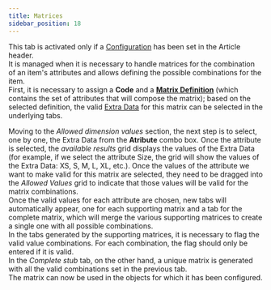 ```yaml
---
title: Matrices 
sidebar_position: 18
---
```


This tab is activated only if a [Configuration](/docs/configurations/tables/CPQ/principal-configurations) has been set in the Article header.           
It is managed when it is necessary to handle matrices for the combination of an item's attributes and allows defining the possible combinations for the item.        
First, it is necessary to assign a **Code** and a **[Matrix Definition](/docs/configurations/tables/CPQ/matrices-definition)** (which contains the set of attributes that will compose the matrix); based on the selected definition, the valid [Extra Data](/docs/configurations/utility/extra-data/extradata/search-extradata) for this matrix can be selected in the underlying tabs.

Moving to the *Allowed dimension values* section, the next step is to select, one by one, the Extra Data from the **Atribute** combo box. Once the attribute is selected, the *available results* grid displays the values of the Extra Data (for example, if we select the attribute Size, the grid will show the values of the Extra Data: XS, S, M, L, XL, etc.). Once the values of the attribute we want to make valid for this matrix are selected, they need to be dragged into the *Allowed Values* grid to indicate that those values will be valid for the matrix combinations.        
Once the valid values for each attribute are chosen, new tabs will automatically appear, one for each supporting matrix and a tab for the complete matrix, which will merge the various supporting matrices to create a single one with all possible combinations.        
In the tabs generated by the supporting matrices, it is necessary to flag the valid value combinations. For each combination, the flag should only be entered if it is valid.        
In the *Complete stub* tab, on the other hand, a unique matrix is generated with all the valid combinations set in the previous tab.      
The matrix can now be used in the objects for which it has been configured.